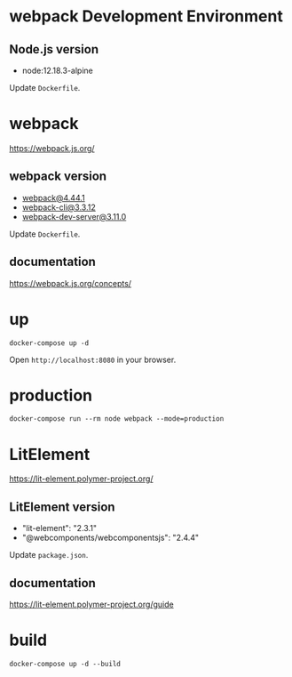 # webpack Development Environment

## Node.js version

- node:12.18.3-alpine

Update `Dockerfile`.

# webpack

https://webpack.js.org/

## webpack version

- webpack@4.44.1
- webpack-cli@3.3.12
- webpack-dev-server@3.11.0

Update `Dockerfile`.

## documentation

https://webpack.js.org/concepts/

# up

```
docker-compose up -d
```

Open `http://localhost:8080` in your browser.

# production

```
docker-compose run --rm node webpack --mode=production
```

# LitElement

https://lit-element.polymer-project.org/

## LitElement version

- "lit-element": "2.3.1"
- "@webcomponents/webcomponentsjs": "2.4.4"

Update `package.json`.

## documentation

https://lit-element.polymer-project.org/guide

# build

```
docker-compose up -d --build
```

